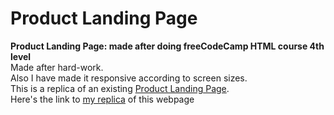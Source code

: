 # Product Landing Page
**Product Landing Page: made after doing freeCodeCamp HTML course 4th level** <br/>
Made after hard-work. <br/>
Also I have made it responsive according to screen sizes. <br/>
This is a replica of an existing [Product Landing Page](https://product-landing-page.freecodecamp.rocks/). <br/>
Here's the link to [my replica](https://kb0207.github.io/Product-Landing-Page/) of this webpage
